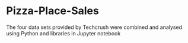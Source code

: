 # Pizza-Place-Sales
The four data sets provided by Techcrush were combined and analysed using Python and libraries in Jupyter notebook
